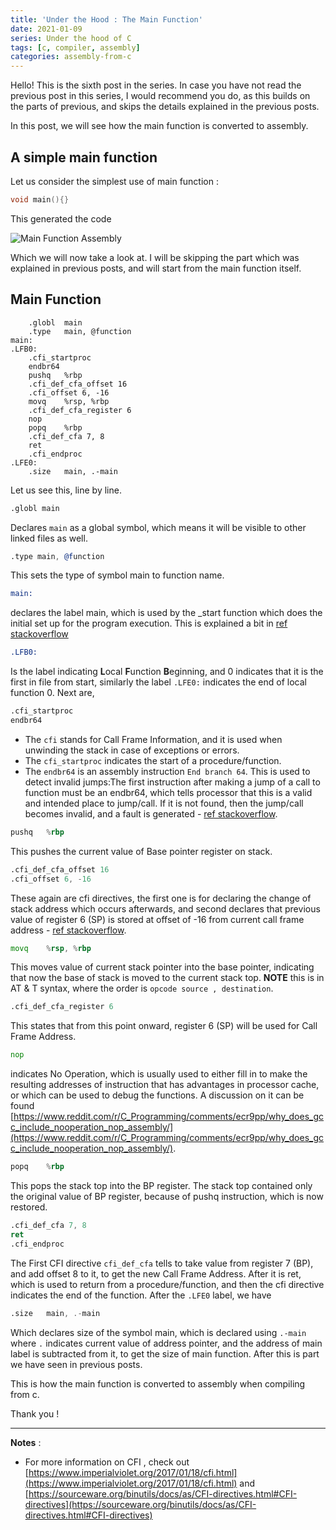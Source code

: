 ```yaml
---
title: 'Under the Hood : The Main Function'
date: 2021-01-09
series: Under the hood of C
tags: [c, compiler, assembly]
categories: assembly-from-c
---
```


Hello!
This is the sixth post in the series. In case you have not read the previous post in this series, I would recommend you do, as this builds on the parts of previous, and skips the details explained in the previous posts.

In this post, we will see how the main function is converted to assembly.

## A simple main function

Let us consider the simplest use of main function :

```C
void main(){}
```

This generated the code

![Main Function Assembly](https://dev-to-uploads.s3.amazonaws.com/i/8hwnxwqmq6hxl6v7qrep.png)

Which we will now take a look at. I will be skipping the part which was explained in previous posts, and will start from the main function itself.

## Main Function

```assembly
	.globl	main
	.type	main, @function
main:
.LFB0:
	.cfi_startproc
	endbr64
	pushq	%rbp
	.cfi_def_cfa_offset 16
	.cfi_offset 6, -16
	movq	%rsp, %rbp
	.cfi_def_cfa_register 6
	nop
	popq	%rbp
	.cfi_def_cfa 7, 8
	ret
	.cfi_endproc
.LFE0:
	.size	main, .-main
```

Let us see this, line by line.


```asm
.globl main
```

Declares `main` as a global symbol, which means it will be visible to other linked files as well.


```asm
.type main, @function
```

This sets the type of symbol main to function name.


```asm
main:
```

declares the label main, which is used by the _start function which does the initial set up for the program execution. This is explained a bit in [ref stackoverflow](https://stackoverflow.com/questions/29694564/what-is-the-use-of-start-in-c/29694977#29694977)

```asm
.LFB0:
```
Is the label indicating **L**ocal **F**unction **B**eginning, and 0 indicates that it is the first in file from start, similarly the label `.LFE0:` indicates the end of local function 0. Next are,


```asm
.cfi_startproc
endbr64
```
- The `cfi` stands for Call Frame Information, and it is used when unwinding the stack in case of exceptions or errors.
- The `cfi_startproc` indicates the start of a procedure/function.
- The `endbr64` is an assembly instruction `End branch 64`. This is used to detect invalid jumps:The first instruction after making a jump of a call to function must be an endbr64, which tells processor that this is a valid and intended place to jump/call. If it is not found, then the jump/call becomes invalid, and a fault is generated - [ref stackoverflow](https://stackoverflow.com/questions/56905811/what-does-the-endbr64-instruction-actually-do/56910435#56910435).

```asm
pushq	%rbp
```

This pushes the current value of Base pointer register on stack.

```asm
.cfi_def_cfa_offset 16
.cfi_offset 6, -16
```

These again are cfi directives, the first one is for declaring the change of stack address which occurs afterwards, and second declares that previous value of register 6 (SP) is stored at offset of -16 from current call frame address - [ref stackoverflow](https://stackoverflow.com/questions/7534420/gas-explanation-of-cfi-def-cfa-offset/7535848#7535848).


```asm
movq	%rsp, %rbp
```

This moves value of current stack pointer into the base pointer, indicating that now the base of stack is moved to the current stack top.
**NOTE** this is in AT & T syntax, where the order is `opcode source , destination`.


```asm
.cfi_def_cfa_register 6
```
This states that from this point onward, register 6 (SP) will be used for Call Frame Address.


```asm
nop
```
indicates No Operation, which is usually used to either fill in to make the resulting addresses of instruction that has advantages in processor cache, or which can be used to debug the functions. A discussion on it can be found [https://www.reddit.com/r/C_Programming/comments/ecr9pp/why_does_gcc_include_nooperation_nop_assembly/](https://www.reddit.com/r/C_Programming/comments/ecr9pp/why_does_gcc_include_nooperation_nop_assembly/).

```asm
popq	%rbp
```

This pops the stack top into the BP register. The stack top contained only the original value of BP register, because of pushq instruction, which is now restored.


```asm
.cfi_def_cfa 7, 8
ret
.cfi_endproc
```
The First CFI directive `cfi_def_cfa` tells to take value from register 7 (BP), and add offset 8 to it, to get the new Call Frame Address. After it is ret, which is used to return from a procedure/function, and then the cfi directive indicates the end of the function. After the `.LFE0` label, we have


```asm
.size	main, .-main
```

Which declares size of the symbol main, which is declared using `.-main` where `.` indicates current value of address pointer, and the address of main label is subtracted from it, to get the size of main function. After this is part we have seen in previous posts.

This is how the main function is converted to assembly when compiling from c.

Thank you !

---

**Notes** :

* For more information on CFI , check out [https://www.imperialviolet.org/2017/01/18/cfi.html](https://www.imperialviolet.org/2017/01/18/cfi.html) and [https://sourceware.org/binutils/docs/as/CFI-directives.html#CFI-directives](https://sourceware.org/binutils/docs/as/CFI-directives.html#CFI-directives)
